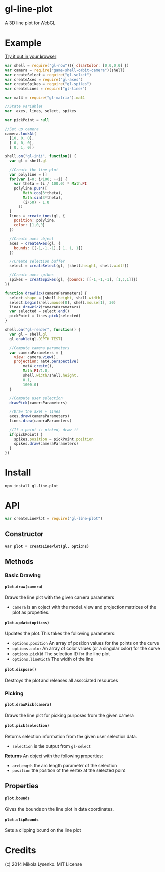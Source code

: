 gl-line-plot
============
A 3D line plot for WebGL

# Example

[Try it out in your browser](http://mikolalysenko.github.io/gl-line-plot)

```javascript
var shell = require("gl-now")({ clearColor: [0,0,0,0] })
var camera = require("game-shell-orbit-camera")(shell)
var createSelect = require("gl-select")
var createAxes = require("gl-axes")
var createSpikes = require("gl-spikes")
var createLines = require("gl-lines")

var mat4 = require("gl-matrix").mat4

//State variables
var  axes, lines, select, spikes

var pickPoint = null

//Set up camera
camera.lookAt(
  [10, 0, 0], 
  [ 0, 0, 0], 
  [ 0, 1, 0])

shell.on("gl-init", function() {
  var gl = shell.gl

  //Create the line plot
  var polyline = []
  for(var i=0; i<100; ++i) {
    var theta = (i / 100.0) * Math.PI
    polyline.push([
        Math.cos(3*theta),
        Math.sin(3*theta),
        (i/50) - 1.0
      ])
  }
  lines = createLines(gl, {
    position: polyline,
    color: [1,0,0]
  })

  //Create axes object
  axes = createAxes(gl, {
    bounds: [[-1,-1,-1],[ 1, 1, 1]]
  })

  //Create selection buffer
  select = createSelect(gl, [shell.height, shell.width])

  //Create axes spikes
  spikes = createSpikes(gl, {bounds: [[-1,-1,-1], [1,1,1]]})
})

function drawPick(cameraParameters) {
  select.shape = [shell.height, shell.width]
  select.begin(shell.mouse[0], shell.mouse[1], 30)
  lines.drawPick(cameraParameters)
  var selected = select.end()
  pickPoint = lines.pick(selected)
}

shell.on("gl-render", function() {
  var gl = shell.gl
  gl.enable(gl.DEPTH_TEST)

  //Compute camera parameters
  var cameraParameters = {
    view: camera.view(),
    projection: mat4.perspective(
        mat4.create(),
        Math.PI/4.0,
        shell.width/shell.height,
        0.1,
        1000.0)
  }

  //Compute user selection
  drawPick(cameraParameters)

  //Draw the axes + lines
  axes.draw(cameraParameters)
  lines.draw(cameraParameters)

  //If a point is picked, draw it
  if(pickPoint) {
    spikes.position = pickPoint.position
    spikes.draw(cameraParameters)
  }
})
```

# Install

```
npm install gl-line-plot
```

# API

```javascript
var createLinePlot = require("gl-line-plot")
```

## Constructor

#### `var plot = createLinePlot(gl, options)`

## Methods

### Basic Drawing

#### `plot.draw(camera)`
Draws the line plot with the given camera parameters

* `camera` is an object with the model, view and projection matrices of the plot as properties.

#### `plot.update(options)`
Updates the plot.  This takes the following parameters:

* `options.position` An array of position values for the points on the curve
* `options.color` An array of color values (or a singular color) for the curve
* `options.pickId` The selection ID for the line plot
* `options.lineWidth` The width of the line

#### `plot.dispose()`

Destroys the plot and releases all associated resources

### Picking

#### `plot.drawPick(camera)`
Draws the line plot for picking purposes from the given camera

#### `plot.pick(selection)`
Returns selection information from the given user selection data.

* `selection` is the output from `gl-select`

**Returns** An object with the following properties:

* `arcLength` the arc length parameter of the selection
* `position` the position of the vertex at the selected point

## Properties

#### `plot.bounds` 

Gives the bounds on the line plot in data coordinates.

#### `plot.clipBounds`

Sets a clipping bound on the line plot

# Credits
(c) 2014 Mikola Lysenko. MIT License